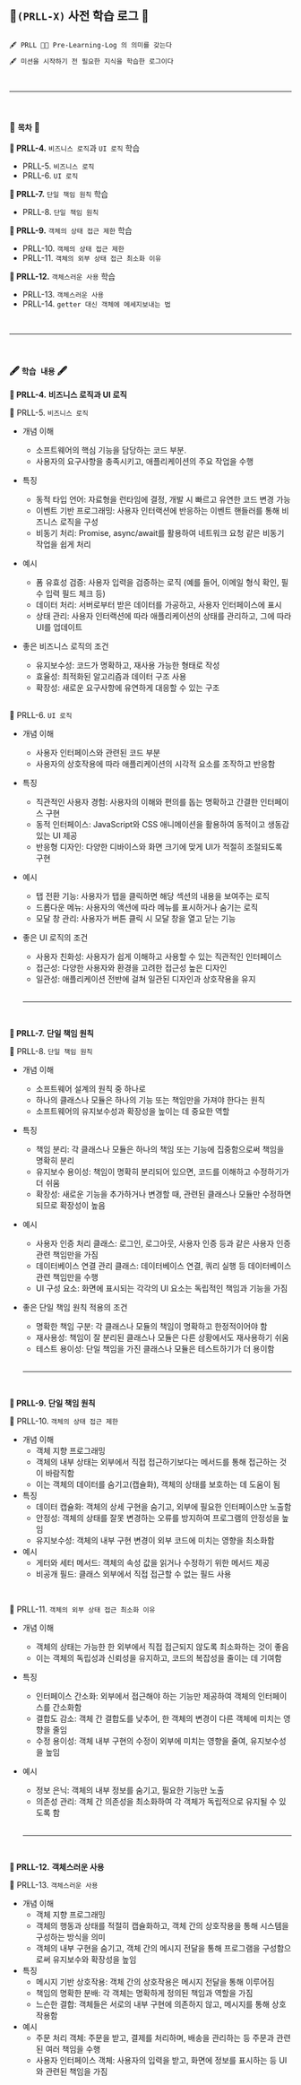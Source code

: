 ## 📕`(PRLL-X)` 사전 학습 로그 📕

```markdown

🖋️ PRLL 🟰🟰 Pre-Learning-Log 의 의미를 갖는다

🖋️ 미션을 시작하기 전 필요한 지식을 학습한 로그이다

```

<br>

---

<br>

### 🔖 **`목차`** 🔖

**📕 PRLL-4.** `비즈니스 로직`과 `UI 로직` 학습
  - PRLL-5. `비즈니스 로직`
  - PRLL-6. `UI 로직`

**📕 PRLL-7.** `단일 책임 원칙` 학습
  - PRLL-8. `단일 책임 원칙`

**📕 PRLL-9.** `객체의 상태 접근 제한` 학습
  - PRLL-10. `객체의 상태 접근 제한`
  - PRLL-11. `객체의 외부 상태 접근 최소화 이유`

**📕 PRLL-12.** `객체스러운 사용` 학습
  - PRLL-13. `객체스러운 사용`
  - PRLL-14. `getter 대신 객체에 메세지보내는 법`

<br>

---

<br>

### 🖋️ **`학습 내용`** 🖋️

**📕 PRLL-4.** **비즈니스 로직과 UI 로직**

📖 PRLL-5. `비즈니스 로직`

- 개념 이해
  - 소프트웨어의 핵심 기능을 담당하는 코드 부분.
  - 사용자의 요구사항을 충족시키고, 애플리케이션의 주요 작업을 수행
- 특징
  - 동적 타입 언어: 자료형을 런타임에 결정, 개발 시 빠르고 유연한 코드 변경 가능
  - 이벤트 기반 프로그래밍: 사용자 인터랙션에 반응하는 이벤트 핸들러를 통해 비즈니스 로직을 구성
  - 비동기 처리: Promise, async/await를 활용하여 네트워크 요청 같은 비동기 작업을 쉽게 처리
- 예시
  - 폼 유효성 검증: 사용자 입력을 검증하는 로직 (예를 들어, 이메일 형식 확인, 필수 입력 필드 체크 등)
  - 데이터 처리: 서버로부터 받은 데이터를 가공하고, 사용자 인터페이스에 표시
  - 상태 관리: 사용자 인터랙션에 따라 애플리케이션의 상태를 관리하고, 그에 따라 UI를 업데이트
- 좋은 비즈니스 로직의 조건
  - 유지보수성: 코드가 명확하고, 재사용 가능한 형태로 작성
  - 효율성: 최적화된 알고리즘과 데이터 구조 사용
  - 확장성: 새로운 요구사항에 유연하게 대응할 수 있는 구조
  
  <br>
  
📖 PRLL-6. `UI 로직`

- 개념 이해
  - 사용자 인터페이스와 관련된 코드 부분
  - 사용자의 상호작용에 따라 애플리케이션의 시각적 요소를 조작하고 반응함
- 특징
  - 직관적인 사용자 경험: 사용자의 이해와 편의를 돕는 명확하고 간결한 인터페이스 구현
  - 동적 인터페이스: JavaScript와 CSS 애니메이션을 활용하여 동적이고 생동감 있는 UI 제공
  - 반응형 디자인: 다양한 디바이스와 화면 크기에 맞게 UI가 적절히 조절되도록 구현
- 예시
  - 탭 전환 기능: 사용자가 탭을 클릭하면 해당 섹션의 내용을 보여주는 로직
  - 드롭다운 메뉴: 사용자의 액션에 따라 메뉴를 표시하거나 숨기는 로직
  - 모달 창 관리: 사용자가 버튼 클릭 시 모달 창을 열고 닫는 기능
- 좋은 UI 로직의 조건
  - 사용자 친화성: 사용자가 쉽게 이해하고 사용할 수 있는 직관적인 인터페이스
  - 접근성: 다양한 사용자와 환경을 고려한 접근성 높은 디자인
  - 일관성: 애플리케이션 전반에 걸쳐 일관된 디자인과 상호작용을 유지
  
  <br>

  ---

  <br>

**📕 PRLL-7.** **단일 책임 원칙**

📖 PRLL-8. `단일 책임 원칙`

- 개념 이해
  - 소프트웨어 설계의 원칙 중 하나로
  - 하나의 클래스나 모듈은 하나의 기능 또는 책임만을 가져야 한다는 원칙
  - 소프트웨어의 유지보수성과 확장성을 높이는 데 중요한 역할
- 특징
  - 책임 분리: 각 클래스나 모듈은 하나의 책임 또는 기능에 집중함으로써 책임을 명확히 분리
  - 유지보수 용이성: 책임이 명확히 분리되어 있으면, 코드를 이해하고 수정하기가 더 쉬움
  - 확장성: 새로운 기능을 추가하거나 변경할 때, 관련된 클래스나 모듈만 수정하면 되므로 확장성이 높음
- 예시
  - 사용자 인증 처리 클래스: 로그인, 로그아웃, 사용자 인증 등과 같은 사용자 인증 관련 책임만을 가짐
  - 데이터베이스 연결 관리 클래스: 데이터베이스 연결, 쿼리 실행 등 데이터베이스 관련 책임만을 수행
  - UI 구성 요소: 화면에 표시되는 각각의 UI 요소는 독립적인 책임과 기능을 가짐
- 좋은 단일 책임 원칙 적용의 조건
  - 명확한 책임 구분: 각 클래스나 모듈의 책임이 명확하고 한정적이어야 함
  - 재사용성: 책임이 잘 분리된 클래스나 모듈은 다른 상황에서도 재사용하기 쉬움
  - 테스트 용이성: 단일 책임을 가진 클래스나 모듈은 테스트하기가 더 용이함

  <br>

  ---

  <br>

**📕 PRLL-9.** **단일 책임 원칙**

📖 PRLL-10. `객체의 상태 접근 제한`

- 개념 이해
  - 객체 지향 프로그래밍
  - 객체의 내부 상태는 외부에서 직접 접근하기보다는 메서드를 통해 접근하는 것이 바람직함
  - 이는 객체의 데이터를 숨기고(캡슐화), 객체의 상태를 보호하는 데 도움이 됨
- 특징
  - 데이터 캡슐화: 객체의 상세 구현을 숨기고, 외부에 필요한 인터페이스만 노출함
  - 안정성: 객체의 상태를 잘못 변경하는 오류를 방지하여 프로그램의 안정성을 높임
  - 유지보수성: 객체의 내부 구현 변경이 외부 코드에 미치는 영향을 최소화함
- 예시
  - 게터와 세터 메서드: 객체의 속성 값을 읽거나 수정하기 위한 메서드 제공
  - 비공개 필드: 클래스 외부에서 직접 접근할 수 없는 필드 사용

<br>

📖 PRLL-11. `객체의 외부 상태 접근 최소화 이유`

- 개념 이해
  - 객체의 상태는 가능한 한 외부에서 직접 접근되지 않도록 최소화하는 것이 좋음
  - 이는 객체의 독립성과 신뢰성을 유지하고, 코드의 복잡성을 줄이는 데 기여함
- 특징
  - 인터페이스 간소화: 외부에서 접근해야 하는 기능만 제공하여 객체의 인터페이스를 간소화함
  - 결합도 감소: 객체 간 결합도를 낮추어, 한 객체의 변경이 다른 객체에 미치는 영향을 줄임
  - 수정 용이성: 객체 내부 구현의 수정이 외부에 미치는 영향을 줄여, 유지보수성을 높임
- 예시
  - 정보 은닉: 객체의 내부 정보를 숨기고, 필요한 기능만 노출
  - 의존성 관리: 객체 간 의존성을 최소화하여 각 객체가 독립적으로 유지될 수 있도록 함

  <br>

  ---

  <br>

**📕 PRLL-12.** **객체스러운 사용**

📖 PRLL-13. `객체스러운 사용`

- 개념 이해
  - 객체 지향 프로그래밍
  - 객체의 행동과 상태를 적절히 캡슐화하고, 객체 간의 상호작용을 통해 시스템을 구성하는 방식을 의미
  - 객체의 내부 구현을 숨기고, 객체 간의 메시지 전달을 통해 프로그램을 구성함으로써 유지보수와 확장성을 높임
- 특징
  - 메시지 기반 상호작용: 객체 간의 상호작용은 메시지 전달을 통해 이루어짐
  - 책임의 명확한 분배: 각 객체는 명확하게 정의된 책임과 역할을 가짐
  - 느슨한 결합: 객체들은 서로의 내부 구현에 의존하지 않고, 메시지를 통해 상호작용함
- 예시
  - 주문 처리 객체: 주문을 받고, 결제를 처리하며, 배송을 관리하는 등 주문과 관련된 여러 책임을 수행
  - 사용자 인터페이스 객체: 사용자의 입력을 받고, 화면에 정보를 표시하는 등 UI와 관련된 책임을 가짐